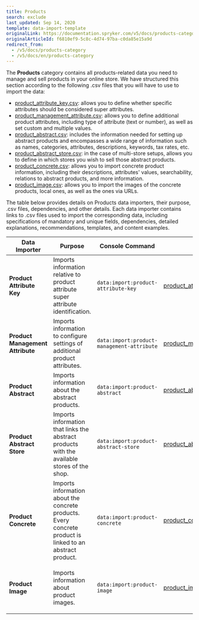 ```yaml
---
title: Products
search: exclude
last_updated: Sep 14, 2020
template: data-import-template
originalLink: https://documentation.spryker.com/v5/docs/products-category
originalArticleId: f6810ef9-5c8c-4d74-97ba-c0da85e15a9d
redirect_from:
  - /v5/docs/products-category
  - /v5/docs/en/products-category
---
```


The **Products** category contains all products-related data you need to manage and sell products in your online store. We have structured this section according to the following .csv files that you will have to use to import the data:

* [product_attribute_key.csv](/docs/scos/dev/data-import/{{page.version}}/data-import-categories/catalog-setup/products/file-details-product-attribute-key.csv.html): allows you to define whether specific attributes should be considered super attributes.
* [product_management_attribute.csv](/docs/scos/dev/data-import/{{page.version}}/data-import-categories/catalog-setup/products/file-details-product-management-attribute.csv.html): allows you to define additional product attributes, including type of attribute (text or number), as well as set custom and multiple values. 
* [product_abstract.csv](/docs/scos/dev/data-import/{{page.version}}/data-import-categories/catalog-setup/products/file-details-product-abstract.csv.html): includes the information needed for setting up abstract products and encompasses a wide range of information such as names, categories, attributes, descriptions, keywords, tax rates, etc.
* [product_abstract_store.csv](/docs/scos/dev/data-import/{{page.version}}/data-import-categories/catalog-setup/products/file-details-product-abstract-store.csv.html): in the case of multi-store setups, allows you to define in which stores you wish to sell those abstract products.
* [product_concrete.csv](/docs/scos/dev/data-import/{{page.version}}/data-import-categories/catalog-setup/products/file-details-product-concrete.csv.html): allows you to import concrete product information, including their descriptions, attributes' values, searchability, relations to abstract products, and more information.
* [product_image.csv](/docs/scos/dev/data-import/{{page.version}}/data-import-categories/catalog-setup/products/file-details-product-image.csv.html): allows you to import the images of the concrete products, local ones, as well as the ones via URLs.

The table below provides details on Products data importers, their purpose, .csv files, dependencies, and other details. Each data importer contains links to .csv files used to import the corresponding data, including specifications of mandatory and unique fields, dependencies, detailed explanations, recommendations, templates, and content examples.

| Data Importer | Purpose | Console Command| File(s) | Dependencies |
| --- | --- | --- | --- |--- |
| **Product Attribute Key**   | Imports information relative to product attribute super attribute identification. |`data:import:product-attribute-key` |[product_attribute_key.csv](/docs/scos/dev/data-import/{{page.version}}/data-import-categories/catalog-setup/products/file-details-product-attribute-key.csv.html) |None |
| **Product Management Attribute**  | Imports information to configure settings of additional product attributes. |`data:import:product-management-attribute` |[product_management_attribute.csv](/docs/scos/dev/data-import/{{page.version}}/data-import-categories/catalog-setup/products/file-details-product-management-attribute.csv.html) |[product_attribute_key.csv](/docs/scos/dev/data-import/{{page.version}}/data-import-categories/catalog-setup/products/file-details-product-attribute-key.csv.html) |
| **Product Abstract**   |Imports information about the abstract products.  |`data:import:product-abstract` |[product_abstract.csv](/docs/scos/dev/data-import/{{page.version}}/data-import-categories/catalog-setup/products/file-details-product-abstract.csv.html) | [category.csv](/docs/scos/dev/data-import/{{page.version}}/data-import-categories/catalog-setup/categories/file-details-category.csv.html)|
| **Product Abstract Store**   | Imports information that links the abstract products with the available stores of the shop.  |`data:import:product-abstract-store` |[product_abstract_store.csv](/docs/scos/dev/data-import/{{page.version}}/data-import-categories/catalog-setup/products/file-details-product-abstract-store.csv.html) |<ul><li>[product_abstract.csv](/docs/scos/dev/data-import/{{page.version}}/data-import-categories/catalog-setup/products/file-details-product-abstract.csv.html)</li><li>**stores.php** configuration file of demo shop PHP project</li></ul> |
| **Product Concrete**   |Imports information about the concrete products.<br>Every concrete product is linked to an abstract product.  |`data:import:product-concrete` |[product_concrete.csv](/docs/scos/dev/data-import/{{page.version}}/data-import-categories/catalog-setup/products/file-details-product-concrete.csv.html) |[product_abstract.csv](/docs/scos/dev/data-import/{{page.version}}/data-import-categories/catalog-setup/products/file-details-product-abstract.csv.html) |
| **Product Image**   |Imports information about product images.  |`data:import:product-image` |[product_image.csv](/docs/scos/dev/data-import/{{page.version}}/data-import-categories/catalog-setup/products/file-details-product-image.csv.html) | <ul><li>[product_abstract.csv](/docs/scos/dev/data-import/{{page.version}}/data-import-categories/catalog-setup/products/file-details-product-abstract.csv.html)</li><li>[product_concrete.csv](/docs/scos/dev/data-import/{{page.version}}/data-import-categories/catalog-setup/products/file-details-product-concrete.csv.html)</li></ul>(Each image needs to be assigned to an SKU from either one of these files).|

